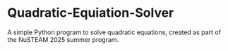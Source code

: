 # Quadratic-Equiation-Solver
A simple Python program to solve quadratic equations, created as part of the NuSTEAM 2025 summer program.
